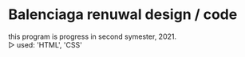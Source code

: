 # Balenciaga renuwal design / code

this program is progress in second symester, 2021.
<br />
▷ used: 'HTML', 'CSS'

